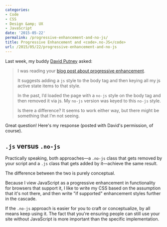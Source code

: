 ```yaml
---
categories:
- Code
- CSS
- Design &amp; UX
- JavaScript
date: '2015-05-22'
permalink: /progressive-enhancement-and-no-js/
title: Progressive Enhancement and <code>.no-JS</code>
url: /2015/05/22/progressive-enhancement-and-no-js
---
```


Last week, my buddy [David Putney](http://davidputney.com/) asked:

> I was reading your [blog post about progressive enhancement](/writing-your-own-simple-feature-tests/).
>
> It suggests adding a `js` style to the body tag and then keying all my js active state items to that style.
>
> In the past, I’d loaded the page with a `no-js` style on the body tag and then removed it via js. My `no-js` version was keyed to this `no-js` style.
>
> Is there a difference? It seems to work either way, but there might be something that I’m not seeing.

Great question! Here's my response (posted with David's permission, of course).

<!--more-->

## `.js` versus `.no-js`

Practically speaking, both approaches—a `.no-js` class that gets removed by your script and a `.js` class that gets added by it—achieve the same result.

The difference between the two is purely conceptual.

Because I view JavaScript as a progressive enhancement in functionality for browsers that support it, I like to write my CSS based on the assumption that it's not there, and then write "if supported" enhancement styles further in the cascade.

If the `.no-js` approach is easier for you to craft or conceptualize, by all means keep using it. The fact that you're ensuring people can still use your site without JavaScript is more important than the specific implementation.